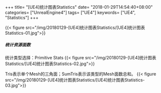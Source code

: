 +++
title= "[UE4]统计图表Statistics"
date= "2018-01-29T14:54:40+08:00"
categories= ["UnrealEngine4"]
tags= ["UE4"]
keywords= ["UE4", "Statistics"]
+++


{{< figure src="/img/20180129-[UE4]统计图表Statistics/[UE4]统计图表Statistics-01.jpg">}}

##### 统计资源面数
统计类型选择：Primitive Stats
{{< figure src="/img/20180129-[UE4]统计图表Statistics/[UE4]统计图表Statistics-02.jpg">}}

Tris表示单个Mesh的三角面；SumTris表示该类型的Mesh面数总和。
{{< figure src="/img/20180129-[UE4]统计图表Statistics/[UE4]统计图表Statistics-03.jpg">}}